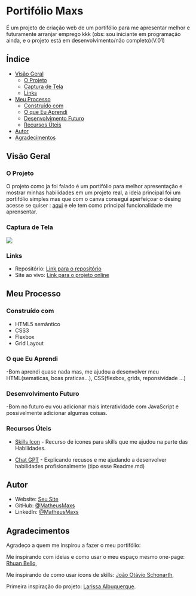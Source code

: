 # Portifólio Maxs

É um projeto de criação web de um portifólio para me apresentar melhor e futuramente arranjar emprego kkk (obs: sou iniciante em programação ainda, e o projeto está em desenvolvimento/não completo)(V.01)

## Índice

- [Visão Geral](#visão-geral)
  - [O Projeto](#o-projeto)
  - [Captura de Tela](#captura-de-tela)
  - [Links](#links)
- [Meu Processo](#meu-processo)
  - [Construído com](#construído-com)
  - [O que Eu Aprendi](#o-que-eu-aprendi)
  - [Desenvolvimento Futuro](#desenvolvimento-futuro)
  - [Recursos Úteis](#recursos-úteis)
- [Autor](#autor)
- [Agradecimentos](#agradecimentos)

## Visão Geral

### O Projeto

O projeto como ja foi falado é um portifólio para melhor apresentação e mostrar minhas habilidades em um projeto real, a ideia principal foi um portifólio simples mas que com o canva consegui aperfeiçoar o desing acesse se quiser : [aqui](https://encurtador.com.br/H325e) e ele tem como principal funcionalidade me aprensentar.

### Captura de Tela

![](./Portifolio-Projeto-OnePage.jpg)

### Links

- Repositório: [Link para o repositório](https://github.com/MatheusMaxs/Meu-portifolio)
- Site ao vivo: [Link para o projeto online](https://MatheusMaxs.vercel.app)

## Meu Processo

### Construído com

- HTML5 semântico
- CSS3
- Flexbox
- Grid Layout

### O que Eu Aprendi

-Bom aprendi quase nada mas, me ajudou a desenvolver meu HTML(sematicas, boas praticas...), CSS(flexbox, grids, reponsividade ...)

### Desenvolvimento Futuro

-Bom no futuro eu vou adicionar mais interatividade com JavaScript e possivelmente adicionar algumas coisas.

### Recursos Úteis

- [Skills Icon](https://skillicons.dev/) - Recurso de icones para skills que me ajudou na parte das Habilidades.

- [Chat GPT](https://chatgpt.com) - Explicando recusos e me ajudando a desenvolver habilidades profisionalmente (tipo esse Readme.md)

## Autor

- Website: [Seu Site](https://www.MatheusMaxs.com)
- GitHub: [@MatheusMaxs](https://github.com/MatheusMaxs)
- LinkedIn: [@MatheusMaxs](https://linkedin.com/in/MatheusMaxs)

## Agradecimentos

Agradeço a quem me inspirou a fazer o meu portifólio: 

Me inspirando com ideias e como usar o meu espaço mesmo one-page: [Rhuan Bello](https://www.rhuanbello.com/), 

Me inspirando de como usar icons de skills: [João Otávio Schonarth](https://github.com/joschonarth), 

Primeira inspiração do projeto: [Larissa Albuquerque](https://github.com/larialbu).
